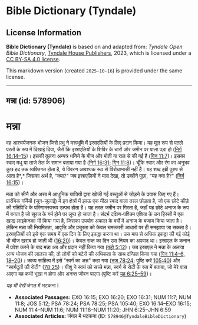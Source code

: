 # Bible Dictionary (Tyndale)

## License Information

**Bible Dictionary (Tyndale)** is based on and adapted from: _Tyndale Open Bible Dictionary_, [Tyndale House Publishers](https://tyndaleopenresources.com/), 2023, which is licensed under a [CC BY-SA 4.0 license](https://creativecommons.org/licenses/by-sa/4.0/legalcode.en).

This markdown version (created `2025-10-16`) is provided under the same license.



--------------------------------

## मन्ना (id: 578906)

मन्ना
=====

वह आश्चर्यजनक भोजन जिसे प्रभु ने मरूभूमि में इस्राएलियों के लिए प्रदान किया। यह मूल रूप से पतले परतों के रूप में दिखाई दिया, जैसे कि इस्राएलियों के शिविर के चारों ओर जमीन पर पाला पड़ा हो ([निर्ग 16:14–15](https://ref.ly/Exod16:14-Exod16:15))। इसकी तुलना अन्यत्र धनिये के बीज और मोती या राल से की गई है ([गिन 11:7](https://ref.ly/Num11:7))। इसका स्वाद मधु या ताजे तेल के समान बताया गया है ([निर्ग 16:31](https://ref.ly/Exod16:31); [गिन 11:8](https://ref.ly/Num11:8))। चूँकि स्वाद और रंग का अनुभव कुछ हद तक व्यक्तिगत होता है, ये विवरण आवश्यक रूप से विरोधाभासी नहीं हैं। यह शब्द इब्री पुरुष से आता है*,* जिसका अर्थ है, "क्या?" जब इस्राएलियों ने मन्ना देखा, तो उन्होंने पूछा, "यह क्या है?" ([निर्ग 16:15](https://ref.ly/Exod16:15))।

मन्ना को सीनै और अरब में आधुनिक यात्रियों द्वारा खोजी गई वस्तुओं से जोड़ने के प्रयास किए गए हैं। प्रारंभिक गर्मियों (जून–जुलाई) में इन क्षेत्रों में झाऊ एक मीठा स्वाद वाला तरल छोड़ता है, जो एक छोटे कीड़े की गतिविधि के परिणामस्वरूप उत्पन्न होता है। यह तरल जमीन पर गिरता है, जहाँ यह छोटे अनाज के रूप में बनता है जो सूरज के गर्म होने पर लुप्त हो जाता है। संदर्भ दक्षिण\-पश्चिम एशिया के उन हिस्सों में एक खाद्य लाइकेनका भी किया गया है, जिसका उपयोग अकाल के वर्षों में अनाज के बजाय किया जाता है। लेकिन मन्ना की नियमितता, आवृत्ति और प्रचुरता को केवल चमत्कारी आधारों पर ही समझाया जा सकता है। इस्राएलियों को इसे एक समय में एक दिन के लिए इकट्ठा करना था। उस माप से अधिक इकट्ठा की गई कोई भी चीज खराब हो जाती थी ([16:20](https://ref.ly/Exod16:20))। केवल सब्त का दिन उस नियम का अपवाद था। इस्राएल के कनान में प्रवेश करने के बाद मन्ना अब और प्रदान नहीं किया गया ([यहो 5:12](https://ref.ly/Josh5:12))। जब इस्राएल ने मन्ना के अलावा अन्य भोजन की लालसा की, तो लोगों को बटेरों की अधिकता के साथ दण्डित किया गया ([गिन 11:4–6, 18–20](https://ref.ly/Num11:4-Num11:6,Num11:18-Num11:20))। काव्य साहित्य में इसे "स्वर्ग का अन्न" कहा गया ([भज 78:24](https://ref.ly/Ps78:24); पुष्टि करें [105:40](https://ref.ly/Ps105:40)) और "स्वर्गदूतों की रोटी" ([78:25](https://ref.ly/Ps78:25))। यीशु ने स्वयं को सच्चे मन्ना, स्वर्ग से रोटी के रूप में बताया, जो मेरे पास आएगा वह कभी भूखा न होगा और अनन्त जीवन पाएगा (पुष्टि करें [यूह 6:25–59](https://ref.ly/John6:25-John6:59))। 

*यह भी देखें* जंगल में भटकना I

* **Associated Passages:** EXO 16:15; EXO 16:20; EXO 16:31; NUM 11:7; NUM 11:8; JOS 5:12; PSA 78:24; PSA 78:25; PSA 105:40; EXO 16:14–EXO 16:15; NUM 11:4–NUM 11:6; NUM 11:18–NUM 11:20; JHN 6:25–JHN 6:59
* **Associated Articles:** जंगल में भटकना (ID: `578946@TyndaleBibleDictionary`)

